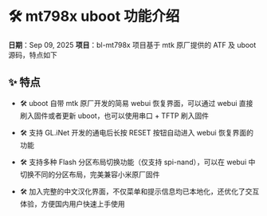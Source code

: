 # 🛠️ mt798x uboot 功能介绍

**日期**：Sep 09, 2025 
**项目**：bl-mt798x 项目基于 mtk 原厂提供的 ATF 及 uboot 源码，特点如下  

## ✨ 特点

- 🛠️ uboot 自带 mtk 原厂开发的简易 webui 恢复界面，可以通过 webui 直接刷入固件或者更新 uboot，也可以使用串口 + TFTP 刷入固件  

- 🛠️ 支持 GL.iNet 开发的通电后长按 RESET 按钮自动进入 webui 恢复界面的功能  

- 🛠️ 支持多种 Flash 分区布局切换功能（仅支持 spi-nand），可以在 webui 中切换不同的分区布局，完美兼容小米原厂固件

- 🛠️ 加入完整的中文汉化界面，不仅菜单和提示信息均已本地化，还优化了交互体验，方便国内用户快速上手使用  
